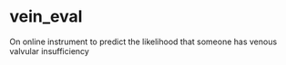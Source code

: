 # vein_eval
On online instrument to predict the likelihood that someone has venous valvular insufficiency 
